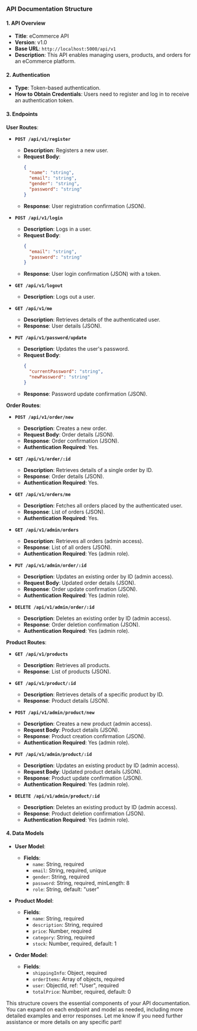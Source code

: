 ### API Documentation Structure

#### 1. **API Overview**
- **Title**: eCommerce API
- **Version**: v1.0
- **Base URL**: `http://localhost:5000/api/v1`
- **Description**: This API enables managing users, products, and orders for an eCommerce platform.

#### 2. **Authentication**
- **Type**: Token-based authentication.
- **How to Obtain Credentials**: Users need to register and log in to receive an authentication token.

#### 3. **Endpoints**

**User Routes**:
- **`POST /api/v1/register`**
  - **Description**: Registers a new user.
  - **Request Body**: 
    ```json
    {
      "name": "string",
      "email": "string",
      "gender": "string",
      "password": "string"
    }
    ```
  - **Response**: User registration confirmation (JSON).

- **`POST /api/v1/login`**
  - **Description**: Logs in a user.
  - **Request Body**: 
    ```json
    {
      "email": "string",
      "password": "string"
    }
    ```
  - **Response**: User login confirmation (JSON) with a token.

- **`GET /api/v1/logout`**
  - **Description**: Logs out a user.

- **`GET /api/v1/me`**
  - **Description**: Retrieves details of the authenticated user.
  - **Response**: User details (JSON).

- **`PUT /api/v1/password/update`**
  - **Description**: Updates the user's password.
  - **Request Body**: 
    ```json
    {
      "currentPassword": "string",
      "newPassword": "string"
    }
    ```
  - **Response**: Password update confirmation (JSON).

**Order Routes**:
- **`POST /api/v1/order/new`**
  - **Description**: Creates a new order.
  - **Request Body**: Order details (JSON).
  - **Response**: Order confirmation (JSON).
  - **Authentication Required**: Yes.

- **`GET /api/v1/order/:id`**
  - **Description**: Retrieves details of a single order by ID.
  - **Response**: Order details (JSON).
  - **Authentication Required**: Yes.

- **`GET /api/v1/orders/me`**
  - **Description**: Fetches all orders placed by the authenticated user.
  - **Response**: List of orders (JSON).
  - **Authentication Required**: Yes.

- **`GET /api/v1/admin/orders`**
  - **Description**: Retrieves all orders (admin access).
  - **Response**: List of all orders (JSON).
  - **Authentication Required**: Yes (admin role).

- **`PUT /api/v1/admin/order/:id`**
  - **Description**: Updates an existing order by ID (admin access).
  - **Request Body**: Updated order details (JSON).
  - **Response**: Order update confirmation (JSON).
  - **Authentication Required**: Yes (admin role).

- **`DELETE /api/v1/admin/order/:id`**
  - **Description**: Deletes an existing order by ID (admin access).
  - **Response**: Order deletion confirmation (JSON).
  - **Authentication Required**: Yes (admin role).

**Product Routes**:
- **`GET /api/v1/products`**
  - **Description**: Retrieves all products.
  - **Response**: List of products (JSON).

- **`GET /api/v1/product/:id`**
  - **Description**: Retrieves details of a specific product by ID.
  - **Response**: Product details (JSON).

- **`POST /api/v1/admin/product/new`**
  - **Description**: Creates a new product (admin access).
  - **Request Body**: Product details (JSON).
  - **Response**: Product creation confirmation (JSON).
  - **Authentication Required**: Yes (admin role).

- **`PUT /api/v1/admin/product/:id`**
  - **Description**: Updates an existing product by ID (admin access).
  - **Request Body**: Updated product details (JSON).
  - **Response**: Product update confirmation (JSON).
  - **Authentication Required**: Yes (admin role).

- **`DELETE /api/v1/admin/product/:id`**
  - **Description**: Deletes an existing product by ID (admin access).
  - **Response**: Product deletion confirmation (JSON).
  - **Authentication Required**: Yes (admin role).

#### 4. **Data Models**

- **User Model**:
  - **Fields**:
    - `name`: String, required
    - `email`: String, required, unique
    - `gender`: String, required
    - `password`: String, required, minLength: 8
    - `role`: String, default: "user"

- **Product Model**:
  - **Fields**:
    - `name`: String, required
    - `description`: String, required
    - `price`: Number, required
    - `category`: String, required
    - `stock`: Number, required, default: 1

- **Order Model**:
  - **Fields**:
    - `shippingInfo`: Object, required
    - `orderItems`: Array of objects, required
    - `user`: ObjectId, ref: "User", required
    - `totalPrice`: Number, required, default: 0

This structure covers the essential components of your API documentation. You can expand on each endpoint and model as needed, including more detailed examples and error responses. Let me know if you need further assistance or more details on any specific part!